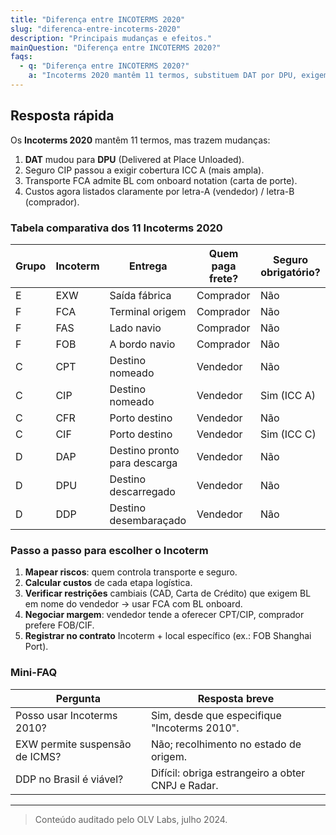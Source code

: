 ```yaml
---
title: "Diferença entre INCOTERMS 2020"
slug: "diferenca-entre-incoterms-2020"
description: "Principais mudanças e efeitos."
mainQuestion: "Diferença entre INCOTERMS 2020?"
faqs:
  - q: "Diferença entre INCOTERMS 2020?"
    a: "Incoterms 2020 mantêm 11 termos, substituem DAT por DPU, exigem seguro ICC A no CIP e detalham responsabilidades A/B; escolha afeta custo, risco e compliance cambial."
---
```


## Resposta rápida

Os **Incoterms 2020** mantêm 11 termos, mas trazem mudanças:  
1) **DAT** mudou para **DPU** (Delivered at Place Unloaded).  
2) Seguro CIP passou a exigir cobertura ICC A (mais ampla).  
3) Transporte FCA admite BL com onboard notation (carta de porte).  
4) Custos agora listados claramente por letra-A (vendedor) / letra-B (comprador).

### Tabela comparativa dos 11 Incoterms 2020

| Grupo | Incoterm | Entrega | Quem paga frete? | Seguro obrigatório? |
| --- | --- | --- | --- | --- |
| E | EXW | Saída fábrica | Comprador | Não |
| F | FCA | Terminal origem | Comprador | Não |
| F | FAS | Lado navio | Comprador | Não |
| F | FOB | A bordo navio | Comprador | Não |
| C | CPT | Destino nomeado | Vendedor | Não |
| C | CIP | Destino nomeado | Vendedor | Sim (ICC A) |
| C | CFR | Porto destino | Vendedor | Não |
| C | CIF | Porto destino | Vendedor | Sim (ICC C) |
| D | DAP | Destino pronto para descarga | Vendedor | Não |
| D | DPU | Destino descarregado | Vendedor | Não |
| D | DDP | Destino desembaraçado | Vendedor | Não |

### Passo a passo para escolher o Incoterm

1. **Mapear riscos**: quem controla transporte e seguro.  
2. **Calcular custos** de cada etapa logística.  
3. **Verificar restrições** cambiais (CAD, Carta de Crédito) que exigem BL em nome do vendedor → usar FCA com BL onboard.  
4. **Negociar margem**: vendedor tende a oferecer CPT/CIP, comprador prefere FOB/CIF.  
5. **Registrar no contrato** Incoterm + local específico (ex.: FOB Shanghai Port).

### Mini-FAQ

| Pergunta | Resposta breve |
| --- | --- |
| Posso usar Incoterms 2010? | Sim, desde que especifique "Incoterms 2010". |
| EXW permite suspensão de ICMS? | Não; recolhimento no estado de origem. |
| DDP no Brasil é viável? | Difícil: obriga estrangeiro a obter CNPJ e Radar. |

---

> Conteúdo auditado pelo OLV Labs, julho 2024.
